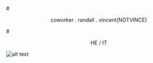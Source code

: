 #<p align ="center"> coworker . randall . vincent(NOTVINCE)

#<p align ="center"> HE / IT  

![alt text](https://64.media.tumblr.com/e64732634e52ba1be3d5e005c8455a72/f8a0a0d0bed83a75-e9/s2048x3072/60c4ba5a5876b41602a03b5fde4622cc31268c29.jpg)


